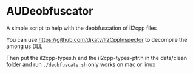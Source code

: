 # AUDeobfuscator
A simple script to help with the deobfuscation of il2cpp files

You can use https://github.com/djkaty/Il2CppInspector to decompile the among us DLL

Then put the il2cpp-types.h and the il2cpp-types-ptr.h in the data/clean folder and run `./deobfuscate.sh` only works on mac or linux

